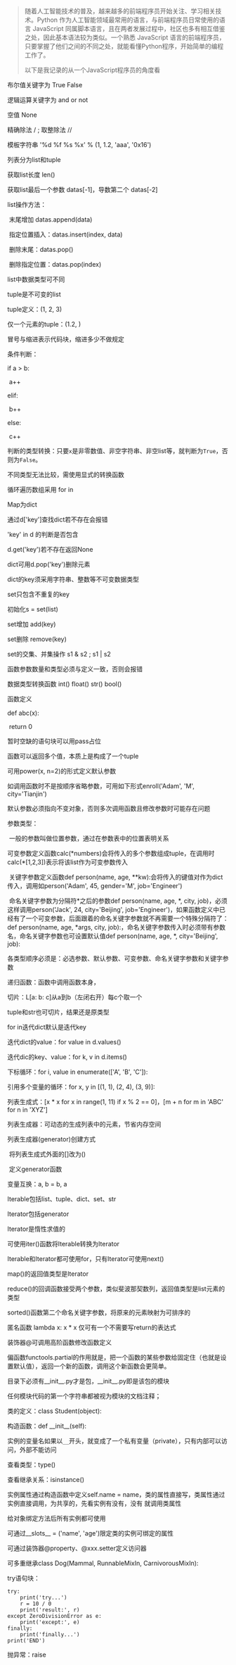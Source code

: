 > 随着人工智能技术的普及，越来越多的前端程序员开始关注、学习相关技术。Python 作为人工智能领域最常用的语言，与前端程序员日常使用的语言 JavaScript 同属脚本语言，且在两者发展过程中，社区也多有相互借鉴之处，因此基本语法较为类似。一个熟悉 JavaScript 语言的前端程序员，只要掌握了他们之间的不同之处，就能看懂Python程序，开始简单的编程工作了。
>
> 以下是我记录的从一个JavaScript程序员的角度看

布尔值关键字为 True False

逻辑运算关键字为 and or not

空值 None

精确除法 / ; 取整除法 //

模板字符串 '%d %f %s %x' % (1, 1.2, 'aaa', '0x16')

列表分为list和tuple

获取list长度 len()

获取list最后一个参数 datas[-1]，导数第二个 datas[-2]

list操作方法：

​	末尾增加 datas.append(data)

​	指定位置插入：datas.insert(index, data)

​	删除末尾：datas.pop()

​	删除指定位置：datas.pop(index)

list中数据类型可不同

tuple是不可变的list

tuple定义：(1, 2, 3)

仅一个元素的tuple：(1.2, )

冒号与缩进表示代码块，缩进多少不做规定

条件判断：

if a > b:

​	a++

elif:

​	b++

else:

​	c++

判断的类型转换：只要`x`是非零数值、非空字符串、非空list等，就判断为`True`，否则为`False`。

不同类型无法比较，需使用显式的转换函数

循环遍历数组采用 for in

Map为dict

通过d['key']查找dict若不存在会报错

'key' in d 的判断是否包含

d.get('key')若不存在返回None

dict可用d.pop('key')删除元素

dict的key须采用字符串、整数等不可变数据类型

set只包含不重复的key

初始化s = set(list)

set增加 add(key)

set删除 remove(key)

set的交集、并集操作 s1 & s2 ; s1 | s2

函数参数数量和类型必须与定义一致，否则会报错

数据类型转换函数 int() float() str() bool()

函数定义

def abc(x):

​	return 0

暂时空缺的语句块可以用pass占位

函数可以返回多个值，本质上是构成了一个tuple

可用power(x, n=2)的形式定义默认参数

如调用函数时不是按顺序省略参数，可用如下形式enroll('Adam', 'M', city='Tianjin')

默认参数必须指向不变对象，否则多次调用函数且修改参数时可能存在问题

参数类型：

​	一般的参数叫做位置参数，通过在参数表中的位置表明关系

​	可变参数定义函数calc(\*numbers)会将传入的多个参数组成tuple，在调用时calc(\*[1,2,3])表示将该list作为可变参数传入

​	关键字参数定义函数def person(name, age, **kw):会将传入的键值对作为dict传入，调用如person('Adam', 45, gender='M', job='Engineer')

​	命名关键字参数为分隔符\*之后的参数def person(name, age, \*, city, job)，必须这样调用person('Jack', 24, city='Beijing', job='Engineer')，如果函数定义中已经有了一个可变参数，后面跟着的命名关键字参数就不再需要一个特殊分隔符了：def person(name, age, \*args, city, job):，命名关键字参数传入时必须带有参数名，命名关键字参数也可设置默认值def person(name, age, *, city='Beijing', job):

各类型顺序必须是：必选参数、默认参数、可变参数、命名关键字参数和关键字参数

递归函数：函数中调用函数本身，

切片：L[a: b: c]从a到b（左闭右开）每c个取一个

tuple和str也可切片，结果还是原类型

for in迭代dict默认是迭代key

迭代dict的value：for value in d.values()

迭代dic的key、value：for k, v in d.items()

下标循环：for i, value in enumerate(['A', 'B', 'C']):

引用多个变量的循环：for x, y in [(1, 1), (2, 4), (3, 9)]:

列表生成式：[x * x for x in range(1, 11) if x % 2 == 0]，[m + n for m in 'ABC' for n in 'XYZ']

列表生成器：可动态的生成列表中的元素，节省内存空间

列表生成器(generator)创建方式

​	将列表生成式外面的[]改为()

​	定义generator函数

变量互换：a, b = b, a

Iterable包括list、tuple、dict、set、str

Iterator包括generator

Iterator是惰性求值的

可使用iter()函数将Iterable转换为Iterator

Iterable和Iterator都可使用for，只有Iterator可使用next()

map()的返回值类型是Iterator

reduce()的回调函数接受两个参数，类似斐波那契数列，返回值类型是list元素的类型

sorted()函数第二个命名关键字参数，将原来的元素映射为可排序的

匿名函数 lambda x: x * x 仅可有一个不需要写return的表达式

装饰器@可调用高阶函数修改函数定义

偏函数functools.partial的作用就是，把一个函数的某些参数给固定住（也就是设置默认值），返回一个新的函数，调用这个新函数会更简单。

目录下必须有\_\_init\_\_.py才是包，\_\_init\_\_.py即是该包的模块

任何模块代码的第一个字符串都被视为模块的文档注释；

类的定义：class Student(object):

构造函数：def \_\_init\_\_(self):

实例的变量名如果以`__`开头，就变成了一个私有变量（private），只有内部可以访问，外部不能访问

查看类型：type()

查看继承关系：isinstance()

实例属性通过构造函数中定义self.name = name，类的属性直接写，类属性通过实例直接调用，为共享的，先看实例有没有，没有 就调用类属性

给对象绑定方法后所有实例都可使用

可通过\_\_slots\_\_ = ('name', 'age')限定类的实例可绑定的属性

可通过装饰器@property、@xxx.setter定义访问器

可多重继承class Dog(Mammal, RunnableMixIn, CarnivorousMixIn):

try语句块：

```
try:
    print('try...')
    r = 10 / 0
    print('result:', r)
except ZeroDivisionError as e:
    print('except:', e)
finally:
    print('finally...')
print('END')
```

抛异常：raise